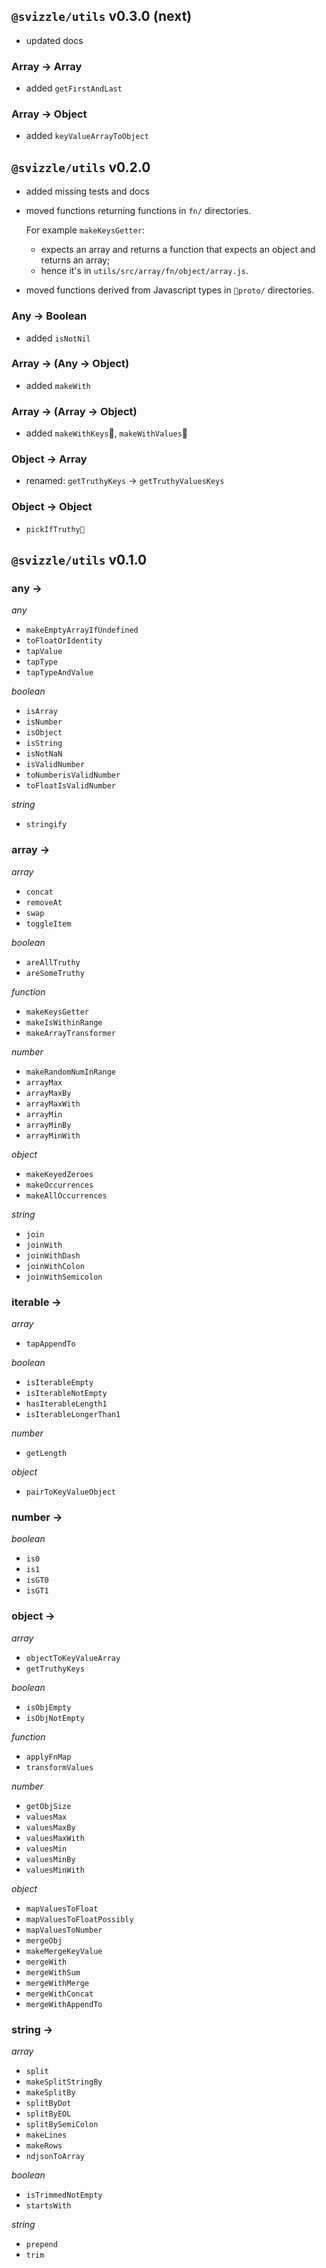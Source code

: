## `@svizzle/utils` v0.3.0 (next)

- updated docs

### Array -> Array

- added `getFirstAndLast`

### Array -> Object

- added `keyValueArrayToObject`


## `@svizzle/utils` v0.2.0

- added missing tests and docs

- moved functions returning functions in `fn/` directories.

  For example `makeKeysGetter`:
  - expects an array and returns a function that expects an object and returns an array;
  - hence it's in `utils/src/array/fn/object/array.js`.

- moved functions derived from Javascript types in `proto/` directories.

### Any -> Boolean

- added `isNotNil`

### Array -> (Any -> Object)

- added `makeWith`

### Array -> (Array -> Object)

- added `makeWithKeys`, `makeWithValues`

### Object -> Array

- renamed: `getTruthyKeys` -> `getTruthyValuesKeys`

### Object -> Object

- `pickIfTruthy`


## `@svizzle/utils` v0.1.0

### any ->

*any*

- `makeEmptyArrayIfUndefined`
- `toFloatOrIdentity`
- `tapValue`
- `tapType`
- `tapTypeAndValue`

*boolean*

- `isArray`
- `isNumber`
- `isObject`
- `isString`
- `isNotNaN`
- `isValidNumber`
- `toNumberisValidNumber`
- `toFloatIsValidNumber`

*string*

- `stringify`

### array ->

*array*

- `concat`
- `removeAt`
- `swap`
- `toggleItem`

*boolean*

- `areAllTruthy`
- `areSomeTruthy`

*function*

- `makeKeysGetter`
- `makeIsWithinRange`
- `makeArrayTransformer`

*number*

- `makeRandomNumInRange`
- `arrayMax`
- `arrayMaxBy`
- `arrayMaxWith`
- `arrayMin`
- `arrayMinBy`
- `arrayMinWith`

*object*

- `makeKeyedZeroes`
- `makeOccurrences`
- `makeAllOccurrences`

*string*

- `join`
- `joinWith`
- `joinWithDash`
- `joinWithColon`
- `joinWithSemicolon`

### iterable ->

*array*

- `tapAppendTo`

*boolean*

- `isIterableEmpty`
- `isIterableNotEmpty`
- `hasIterableLength1`
- `isIterableLongerThan1`

*number*

- `getLength`

*object*

- `pairToKeyValueObject`

### number ->

*boolean*

- `is0`
- `is1`
- `isGT0`
- `isGT1`

### object ->

*array*

- `objectToKeyValueArray`
- `getTruthyKeys`

*boolean*

- `isObjEmpty`
- `isObjNotEmpty`

*function*

- `applyFnMap`
- `transformValues`

*number*

- `getObjSize`
- `valuesMax`
- `valuesMaxBy`
- `valuesMaxWith`
- `valuesMin`
- `valuesMinBy`
- `valuesMinWith`

*object*

- `mapValuesToFloat`
- `mapValuesToFloatPossibly`
- `mapValuesToNumber`
- `mergeObj`
- `makeMergeKeyValue`
- `mergeWith`
- `mergeWithSum`
- `mergeWithMerge`
- `mergeWithConcat`
- `mergeWithAppendTo`

### string ->

*array*

- `split`
- `makeSplitStringBy`
- `makeSplitBy`
- `splitByDot`
- `splitByEOL`
- `splitBySemiColon`
- `makeLines`
- `makeRows`
- `ndjsonToArray`

*boolean*

- `isTrimmedNotEmpty`
- `startsWith`

*string*

- `prepend`
- `trim`
